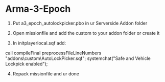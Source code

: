 # Arma-3-Epoch

1. Put a3_epoch_autolockpicker.pbo in ur Serverside Addon folder

2. Open missionfile and add the custom to your addon folder or create it
3. In initplayerlocal.sqf add:

call compileFinal preprocessFileLineNumbers "addons\custom\AutoLockPicker.sqf";	systemchat("Safe and Vehicle Lockpick enabled");

4. Repack missionfile and ur done
